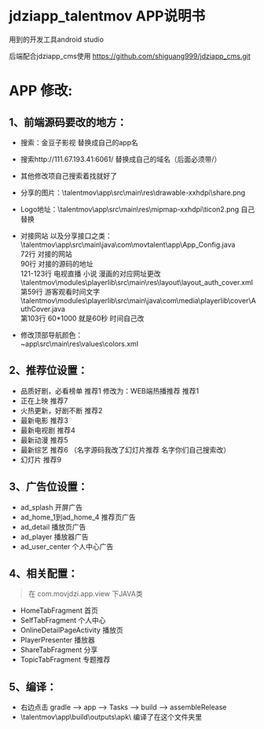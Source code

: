 # jdziapp_talentmov APP说明书
  用到的开发工具android studio<br>
  
  后端配合jdziapp_cms使用 https://github.com/shiguang999/jdziapp_cms.git<br>

# APP 修改:
## 1、前端源码要改的地方：
+ 搜索：金豆子影视  替换成自己的app名
+ 搜索http://111.67.193.41:6061/  替换成自己的域名（后面必须带/）
+ 其他修改项自己搜索着找就好了

+ 分享的图片：\talentmov\app\src\main\res\drawable-xxhdpi\share.png
+ Logo地址：\talentmov\app\src\main\res\mipmap-xxhdpi\ticon2.png  自己替换
+ 对接网站 以及分享接口之类：<br>
\talentmov\app\src\main\java\com\movtalent\app\App_Config.java<br>
72行  对接的网站<br>
90行  对接的源码的地址<br>
121-123行  电视直播  小说  漫画的对应网址更改<br>
\talentmov\modules\playerlib\src\main\res\layout\layout_auth_cover.xml<br>
第59行  游客观看时间文字  <br>
\talentmov\modules\playerlib\src\main\java\com\media\playerlib\cover\AuthCover.java<br>
第103行  60*1000  就是60秒   时间自己改<br>
+ 修改顶部导航颜色：<br>
~app\src\main\res\values\colors.xml<br>

## 2、推荐位设置：
+ 品质好剧，必看榜单  推荐1 修改为：WEB端热播推荐 推荐1<br>
+ 正在上映  推荐7<br>
+ 火热更新，好剧不断  推荐2<br>
+ 最新电影  推荐3<br>
+ 最新电视剧  推荐4<br>
+ 最新动漫  推荐5<br>
+ 最新综艺  推荐6  （名字源码我改了幻灯片推荐   名字你们自己搜索改）<br>
+ 幻灯片  推荐9<br>

## 3、广告位设置：
+ ad_splash     开屏广告<br>
+ ad_home_1到ad_home_4   推荐页广告<br>
+ ad_detail   播放页广告<br>
+ ad_player   播放器广告<br>
+ ad_user_center   个人中心广告<br>

## 4、相关配置：
> 在 com.movjdzi.app.view 下JAVA类
+ HomeTabFragment 首页<br>
+ SelfTabFragment 个人中心<br>
+ OnlineDetailPageActivity 播放页<br>
+ PlayerPresenter 播放器<br>
+ ShareTabFragment 分享<br>
+ TopicTabFragment 专题推荐<br>

## 5、编译：
+ 右边点击 gradle --> app --> Tasks --> build --> assembleRelease
+ \talentmov\app\build\outputs\apk\  编译了在这个文件夹里
